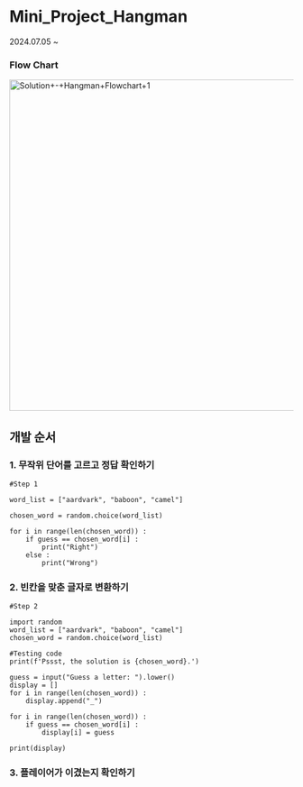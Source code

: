 # Mini_Project_Hangman

2024.07.05 ~

### Flow Chart
<img width="588" alt="Solution+-+Hangman+Flowchart+1" src="https://github.com/jysung1122/Python_mini_project/assets/56614779/254cf0ba-bb5d-41b1-8300-1f0e1b8bbfae">

## 개발 순서

### 1. 무작위 단어를 고르고 정답 확인하기
```
#Step 1

word_list = ["aardvark", "baboon", "camel"]

chosen_word = random.choice(word_list)

for i in range(len(chosen_word)) :
    if guess == chosen_word[i] :
        print("Right")
    else :
        print("Wrong")
```

### 2. 빈칸을 맞춘 글자로 변환하기

```
#Step 2

import random
word_list = ["aardvark", "baboon", "camel"]
chosen_word = random.choice(word_list)

#Testing code
print(f'Pssst, the solution is {chosen_word}.')

guess = input("Guess a letter: ").lower()
display = []
for i in range(len(chosen_word)) :
    display.append("_")

for i in range(len(chosen_word)) :
    if guess == chosen_word[i] :
        display[i] = guess

print(display)
```

### 3. 플레이어가 이겼는지 확인하기
